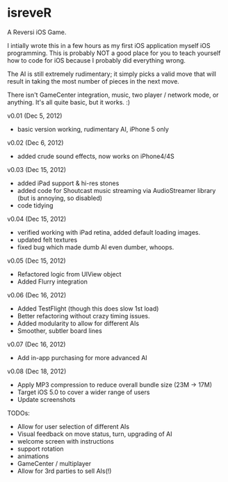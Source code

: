 isreveR
=======

A Reversi iOS Game.

I intially wrote this in a few hours as my first iOS application
myself iOS programming. This is probably NOT a good place for you
to teach yourself how to code for iOS because I probably did
everything wrong.

The AI is still extremely rudimentary; it simply picks a valid
move that will result in taking the most number of pieces in
the next move.

There isn't GameCenter integration, music, two player / network
mode, or anything. It's all quite basic, but it works. :)

v0.01 (Dec 5, 2012)
 - basic version working, rudimentary AI, iPhone 5 only

v0.02 (Dec 6, 2012)
 - added crude sound effects, now works on iPhone4/4S

v0.03 (Dec 15, 2012)
 - added iPad support & hi-res stones
 - added code for Shoutcast music streaming via AudioStreamer library (but is annoying, so disabled)
 - code tidying
 
v0.04 (Dec 15, 2012)
 - verified working with iPad retina, added default loading images.
 - updated felt textures
 - fixed bug which made dumb AI even dumber, whoops.
 
v0.05 (Dec 15, 2012)
 - Refactored logic from UIView object
 - Added Flurry integration

v0.06 (Dec 16, 2012)
 - Added TestFlight (though this does slow 1st load)
 - Better refactoring without crazy timing issues.
 - Added modularity to allow for different AIs
 - Smoother, subtler board lines
 
v0.07 (Dec 16, 2012)
 - Add in-app purchasing for more advanced AI

v0.08 (Dec 18, 2012)
 - Apply MP3 compression to reduce overall bundle size (23M -> 17M)
 - Target iOS 5.0 to cover a wider range of users
 - Update screenshots

TODOs:
 - Allow for user selection of different AIs
 - Visual feedback on move status, turn, upgrading of AI
 - welcome screen with instructions
 - support rotation
 - animations
 - GameCenter / multiplayer
 - Allow for 3rd parties to sell AIs(!)
